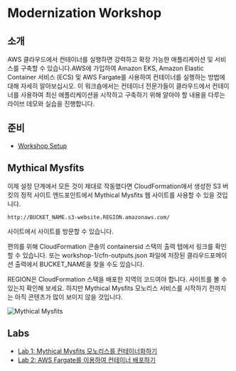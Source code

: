 
# Modernization Workshop

## 소개

AWS 클라우드에서 컨테이너를 실행하면 강력하고 확장 가능한 애플리케이션 및 서비스를 구축할 수 있습니다.AWS에 가입하여 Amazon EKS, Amazon Elastic Container 서비스 (ECS) 및 AWS Fargate를 사용하여 컨테이너를 실행하는 방법에 대해 자세히 알아보십시오. 이 워크숍에서는 컨테이너 전문가들이 클라우드에서 컨테이너를 사용하여 최신 애플리케이션을 시작하고 구축하기 위해 알아야 할 내용을 다루는 라이브 데모와 실습을 진행합니다.

## 준비

- [Workshop Setup](./01.Setup.md)

## Mythical Mysfits

이제 설정 단계에서 모든 것이 제대로 작동했다면 CloudFormation에서 생성한 S3 버킷의 정적 사이트 엔드포인트에서 Mythical Mysfits 웹 사이트를 사용할 수 있을 것입니다.

`http://BUCKET_NAME.s3-website.REGION.amazonaws.com/`

사이트에서 사이트를 방문할 수 있습니다.

편의를 위해 CloudFormation 콘솔의 containersid 스택의 출력 탭에서 링크를 확인할 수 있습니다. 또는 workshop-1/cfn-outputs.json 파일에 저장된 클라우드포메이션 출력에서 BUCKET_NAME을 찾을 수도 있습니다.

REGION은 CloudFormation 스택을 배포한 지역의 코드여야 합니다. 사이트를 볼 수 있는지 확인해 보세요. 하지만 Mythical Mysfits 모노리스 서비스를 시작하기 전까지는 아직 콘텐츠가 많이 보이지 않을 것입니다.

![Mythical Mysfits](https://static.us-east-1.prod.workshops.aws/5aca20e9-0109-4e7f-a06d-55c2074a2de7/static/images/00-website.png?Key-Pair-Id=K36Q2WVO3JP7QD&Policy=eyJTdGF0ZW1lbnQiOlt7IlJlc291cmNlIjoiaHR0cHM6Ly9zdGF0aWMudXMtZWFzdC0xLnByb2Qud29ya3Nob3BzLmF3cy81YWNhMjBlOS0wMTA5LTRlN2YtYTA2ZC01NWMyMDc0YTJkZTcvKiIsIkNvbmRpdGlvbiI6eyJEYXRlTGVzc1RoYW4iOnsiQVdTOkVwb2NoVGltZSI6MTY5ODAyMTIzN319fV19&Signature=FvdcsvTaXJXquk4SgRSZqsb5y1OrsXQBcAelPROiC7HAXATl3n1NHF-ecxf-i0gj9GzgczE3OI7v6bPaTStMWV4ydYCRCk1pj8XA2p9GPCNHPEqEjr0c4M49pyoLGqsKG0sHTjxbT3UtxjgSAf9jHF4XVe%7E7RMJ5FmQIqJm1e9K5h6R6W1Zei7ZH9IWMf3B-k%7ESFPdU44ntykruCh1dF5awe68-pidB6ExmK8PLiw%7EK3xfRqrAfBAeebx8NcfcGGczySH0G2QFLGDBQMZeKeiyOMoPA9S1txth5Xz9eAh5MCTq9tAChKDeryDpG0U5U8zomzKm2IA7Gc%7EXgJfakTDw__)

## Labs

- [Lab 1: Mythical Mysfits 모노리스를 컨테이너화하기](./02.Lab1.md)
- [Lab 2: AWS Fargate를 이용하여 컨테이너 배포하기](./03.Lab2.md)

